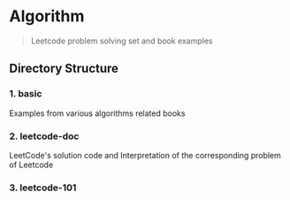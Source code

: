 # Algorithm

> Leetcode problem solving set and book examples

## Directory Structure

### 1. basic

Examples from various algorithms related books

### 2. leetcode-doc

LeetCode's solution code and Interpretation of the corresponding problem of Leetcode

### 3. leetcode-101